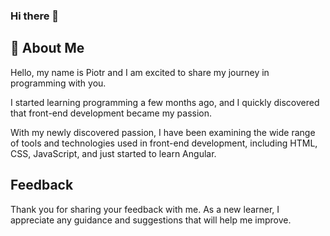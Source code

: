 ### Hi there 👋


## 🚀 About Me
Hello, my name is Piotr and I am excited to share my journey in programming with you.
 
I started learning programming a few months ago, and I quickly discovered that front-end development became my passion.

With my newly discovered passion, I have been examining the wide range of tools and technologies used in front-end development, including HTML, CSS, JavaScript, and just started to learn Angular.




## Feedback


Thank you for sharing your feedback with me. As a new learner, I appreciate any guidance and suggestions that will help me improve.
